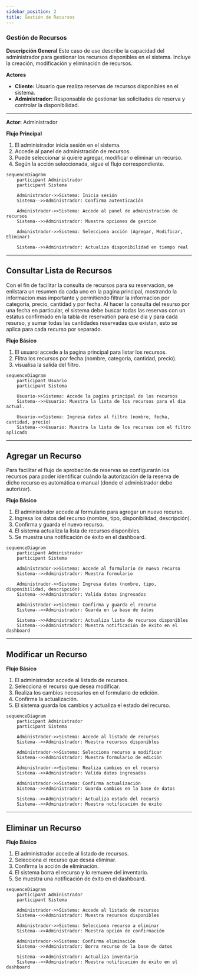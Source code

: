 ```yaml
---
sidebar_position: 2
title: Gestión de Recursos
---
```



### Gestión de Recursos

**Descripción General**
Este caso de uso describe la capacidad del administrador para gestionar los recursos disponibles en el sistema. Incluye la creación, modificación y eliminación de recursos.

**Actores**
- **Cliente:** Usuario que realiza reservas de recursos disponibles en el sistema.
- **Administrador:** Responsable de gestionar las solicitudes de reserva y controlar la disponibilidad.

---

**Actor:** Administrador  

**Flujo Principal**
1. El administrador inicia sesión en el sistema.
2. Accede al panel de administración de recursos.
3. Puede seleccionar si quiere agregar, modificar o eliminar un recurso.
4. Según la acción seleccionada, sigue el flujo correspondiente.

``` mermaid
sequenceDiagram
    participant Administrador
    participant Sistema

    Administrador->>Sistema: Inicia sesión
    Sistema-->>Administrador: Confirma autenticación

    Administrador->>Sistema: Accede al panel de administración de recursos
    Sistema-->>Administrador: Muestra opciones de gestión

    Administrador->>Sistema: Selecciona acción (Agregar, Modificar, Eliminar)

    Sistema-->>Administrador: Actualiza disponibilidad en tiempo real

```
---

## Consultar Lista de Recursos
Con el fin de facilitar la consulta de recursos para su reservacion, se enlistara un resumen da cada uno en la pagina principal, mostrando la informacion mas importante y permitiendo filtrar la informacion por categoria, precio, cantidad y por fecha. 
Al hacer la consulta del resurso por una fecha en particular, el sistema debe buscar todas las reservas con un estatus confirmado en la tabla de reservation para ese dia y para cada resurso, y sumar todas las cantidades reservadas que existan, esto se aplica para cada recurso por separado.

**Flujo Básico**
1. El usuaroi accede a la pagina  principal para listar los recursos.
2. Flitra los recursos por fecha (nombre, categoria, cantidad, precio).
3. visualisa la salida del filtro.

```mermaid
sequenceDiagram
    participant Usuario
    participant Sistema

    Usuario->>Sistema: Accede la pagina principal de los recursos
    Sistema-->>Usuario: Muestra la lista de los recursos para el dia actual.

    Usuario->>Sistema: Ingresa datos al filtro (nombre, fecha, cantidad, precio)
    Sistema-->>Usuario: Muestra la lista de los recursos con el filtro aplicado
```


---

## Agregar un Recurso
Para facilitar el flujo de aprobación de reservas se configurarán los recursos para poder identificar cuándo la autorización de la reserva de dicho recurso es automática o manual (donde el administrador debe autorizar).

**Flujo Básico**
1. El administrador accede al formulario para agregar un nuevo recurso.
2. Ingresa los datos del recurso (nombre, tipo, disponibilidad, descripción).
3. Confirma y guarda el nuevo recurso.
4. El sistema actualiza la lista de recursos disponibles.
5. Se muestra una notificación de éxito en el dashboard.

```mermaid
sequenceDiagram
    participant Administrador
    participant Sistema

    Administrador->>Sistema: Accede al formulario de nuevo recurso
    Sistema-->>Administrador: Muestra formulario

    Administrador->>Sistema: Ingresa datos (nombre, tipo, disponibilidad, descripción)
    Sistema-->>Administrador: Valida datos ingresados

    Administrador->>Sistema: Confirma y guarda el recurso
    Sistema-->>Administrador: Guarda en la base de datos

    Sistema-->>Administrador: Actualiza lista de recursos disponibles
    Sistema-->>Administrador: Muestra notificación de éxito en el dashboard
```
---

## Modificar un Recurso
**Flujo Básico**
1. El administrador accede al listado de recursos.
2. Selecciona el recurso que desea modificar.
3. Realiza los cambios necesarios en el formulario de edición.
4. Confirma la actualización.
5. El sistema guarda los cambios y actualiza el estado del recurso.

```mermaid
sequenceDiagram
    participant Administrador
    participant Sistema

    Administrador->>Sistema: Accede al listado de recursos
    Sistema-->>Administrador: Muestra recursos disponibles

    Administrador->>Sistema: Selecciona recurso a modificar
    Sistema-->>Administrador: Muestra formulario de edición

    Administrador->>Sistema: Realiza cambios en el recurso
    Sistema-->>Administrador: Valida datos ingresados

    Administrador->>Sistema: Confirma actualización
    Sistema-->>Administrador: Guarda cambios en la base de datos

    Sistema-->>Administrador: Actualiza estado del recurso
    Sistema-->>Administrador: Muestra notificación de éxito
```
--- 

## Eliminar un Recurso

**Flujo Básico**
1. El administrador accede al listado de recursos.
2. Selecciona el recurso que desea eliminar.
3. Confirma la acción de eliminación.
4. El sistema borra el recurso y lo remueve del inventario.
5. Se muestra una notificación de éxito en el dashboard.

```mermaid
sequenceDiagram
    participant Administrador
    participant Sistema

    Administrador->>Sistema: Accede al listado de recursos
    Sistema-->>Administrador: Muestra recursos disponibles

    Administrador->>Sistema: Selecciona recurso a eliminar
    Sistema-->>Administrador: Muestra opción de confirmación

    Administrador->>Sistema: Confirma eliminación
    Sistema-->>Administrador: Borra recurso de la base de datos

    Sistema-->>Administrador: Actualiza inventario
    Sistema-->>Administrador: Muestra notificación de éxito en el dashboard
```